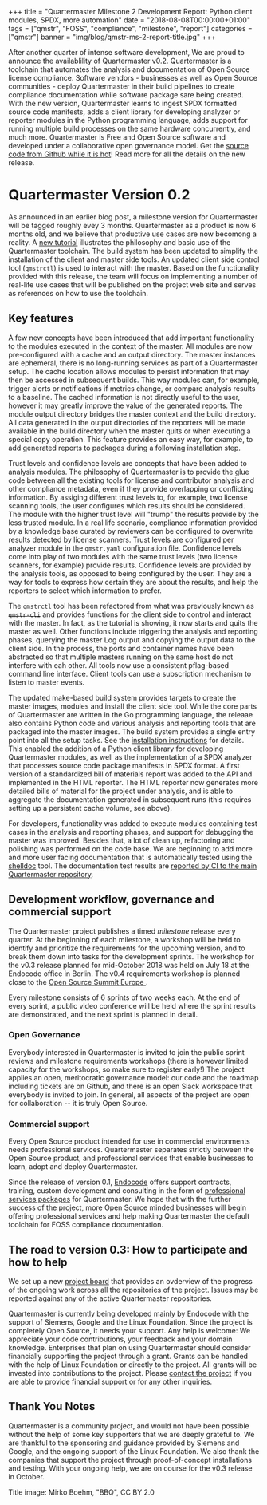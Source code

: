 +++
title = "Quartermaster Milestone 2 Development Report: Python client modules, SPDX, more automation"
date = "2018-08-08T00:00:00+01:00"
tags = ["qmstr", "FOSS", "compliance", "milestone", "report"]
categories = ["qmstr"]
banner = "img/blog/qmstr-ms-2-report-title.jpg"
+++

After another quarter of intense software development, We are proud to
announce the availablility of Quartermaster v0.2. Quartermaster is a
toolchain that automates the analysis and documentation of Open Source
license compliance. Software vendors - businesses as well as Open
Source communities - deploy Quartermaster in their build pipelines to
create compliance documentation while software package sare being
created. With the new version, Quartermaster learns to ingest SPDX
formatted source code manifests, adds a client library for developing
analyzer or reporter modules in the Python programming
language, adds support for running multiple build processes on the
same hardware concurrently, and much more. Quartermaster is Free and
Open Source software and developed under a collaborative open
governance model. Get the [source code from Github while it is
hot](https://github.com/QMSTR/qmstr/releases/tag/v0.2)! Read more for
all the details on the new release.
<!--more-->

# Quartermaster Version 0.2

As announced in an earlier blog post, a milestone version for
Quartermaster will be tagged roughly evey 3 months. Quartermaster as a
product is now 6 months old, and we believe that productive use cases
are now becomong a reality. A [new
tutorial](https://github.com/QMSTR/qmstr/blob/master/doc/Getting-Started.md)
illustrates the philosophy and basic use of the Quartermaster
toolchain. The build system has been updated to simplify the
installation of the client and master side tools. An updated client
side control tool (`qmstrctl`) is used to
interact with the master. Based on the functionality provided with
this release, the team will focus on implementing a number of
real-life use cases that will be published on the project web site and
serves as references on how to use the toolchain.

## Key features

A few new concepts have been introduced that add important
functionality to the modules executed in the context of the
master. All modules are now pre-configured with a cache and an output
directory. The master instances are ephemeral, there is no
long-running services as part of a Quartermaster setup. The cache
location allows modules to persist information that may then be
accessed in subsequent builds. This way modules can, for example,
trigger alerts or notifications if metrics change, or compare
analysis results to a baseline. The cached information is not directly
useful to the user, however it may greatly improve the value of the
generated reports. The module output directory bridges the master
context and the build directory. All data generated in the output
directories of the reporters will be made available in the build
directory when the master quits or when executing a special copy
operation. This feature provides an easy way, for example, to add
generated reports to packages during a following installation step.

Trust levels and confidence levels are concepts that have been added
to analysis modules. The philosophy of Quartermaster is to provide the
glue code between all the existing tools for license and contributor
analysis and other compliance metadata, even if they provide
overlapping or conflicting information. By assiging different trust
levels to, for example, two license scanning tools, the user
configures which results should be considered. The module with the
higher trust level will "trump" the results provide by the less
trusted module. In a real life scenario, compliance information
provided by a knowledge base curated by reviewers can be configured to
overwrite results detected by license scanners. Trust levels are
configured per analyzer module in the `qmstr.yaml` configuration
file. Confidence levels come into play of two modules with the same
trust levels (two license scanners, for example) provide
results. Confidence levels are provided by the analysis tools, as
opposed to being configured by the user. They are a way for tools to
express how certain they are about the results, and help the reporters
to select which information to prefer.

The `qmstrctl` tool has been refactored from what was previously
known as ~~`qmstr-cli`~~ and provides functions for the client side to
control and interact with the master. In fact, as the tutorial is
showing, it now starts and quits the master as well. Other functions
include triggering the analysis and reporting phases, querying the
master Log output and copying the output data to the client side. In
the process, the ports and container names have been abstracted so
that multiple masters running on the same host do not interfere with
eah other. All tools now use a consistent pflag-based command line
interface. Client tools can use a subscription mechanism to listen to
master events.


The updated make-based build system provides targets to create the
master images, modules and install the client side tool. While the
core parts of Quartermaster are written in the Go programming
language, the releaae also contains Python code and various analysis
and reporting tools that are packaged into the master images. The
build system provides a single entry point into all the setup
tasks. See the [installation
instructions](https://github.com/QMSTR/qmstr/blob/master/doc/Installation.md)
for details. This enabled the addition of a Python client library for
developing Quartermaster modules, as well as the implementation of a
SPDX analyzer that processes source code package manifests in SPDX
format. A first version of a standardized bill of materials report was
added to the API and implemented in the HTML reporter. The HTML
reporter now generates more detailed bills of material for the project
under analysis, and is able to aggregate the documentation generated
in subsequent runs (this requires setting up a persistent cache
volume, see above).

For developers, functionality was added to execute modules containing
test cases in the analysis and reporting phases, and support for
debugging the master was improved. Besides that, a lot of clean up,
refactoring and polishing was performed on the code base. We are
beginning to add more and more user facing documentation that is
automatically tested using the
[shelldoc](https://github.com/endocode/shelldoc) tool. The
documentation test results are [reported by CI to the main
Quartermaster
repository](https://github.com/QMSTR/qmstr#continuous-integration-status).

## Development workflow, governance and commercial support

The Quartermaster project publishes a timed _milestone_ release every
quarter. At the beginning of each milestone, a workshop will be held
to identify and prioritize the requirements for the upcoming version,
and to break them down into tasks for the development sprints. The
workshop for the v0.3 release planned for mid-October 2018 was held on
July 18 at the Endocode office in Berlin. The v0.4 requirements
workshop is planned close to the [Open Source Summit Europe
](https://events.linuxfoundation.org/events/open-source-summit-europe-2018/).

Every milestone consists of 6 sprints of two weeks each. At the end of
every sprint, a public video conference will be held where the sprint
results are demonstrated, and the next sprint is planned in
detail.

### Open Governance

Everybody interested in Quartermaster is invited to join the public
sprint reviews and milestone requirements workshops (there is however
limited capacity for the workshops, so make sure to register early!)
The project applies an open, meritocratic governance model: our code
and the roadmap including tickets are on Github, and there is an open
Slack workspace that everybody is invited to join. In general, all
aspects of the project are open for collaboration -- it is truly Open
Source.

### Commercial support

Every Open Source product intended for use in commercial environments
needs professional services. Quartermaster separates strictly between
the Open Source product, and professional services that enable
businesses to learn, adopt and deploy Quartermaster.

Since the release of version 0.1, [Endocode](https://endocode.com/)
offers support contracts, training, custom development and consulting
in the form of [professional services
packages](https://endocode.com/qmstr/) for Quartermaster. We hope that
with the further success of the project, more Open Source minded
businesses will begin offering professional services and help making
Quartermaster the default toolchain for FOSS compliance documentation.

## The road to version 0.3: How to participate and how to help

We set up a new [project
board](https://github.com/orgs/QMSTR/projects/1) that provides an
ovderview of the progress of the ongoing work across all the
repositories of the project. Issues may be reported against any of the
active Quartermaster repositories.

Quartermaster is currently being developed mainly by Endocode with the
support of Siemens, Google and the Linux Foundation. Since the project
is completely Open Source, it needs your support. Any help is welcome:
We appreciate your code contributions, your feedback and your domain
knowledge. Enterprises that plan on using Quartermaster should
consider financially supporting the project through a grant. Grants
can be handled with the help of Linux Foundation or directly to the
project. All grants will be invested into contributions to the
project. Please [contact the project](/contact/) if you are able to provide
financial support or for any other inquiries.

## Thank You Notes

Quartermaster is a community project, and would not have been possible
without the help of some key supporters that we are deeply grateful
to. We are thankful to the sponsoring and guidance provided by Siemens
and Google, and the ongoing support of the Linux Foundation. We also
thank the companies that support the project through proof-of-concept
installations and testing. With your ongoing help, we are on course
for the v0.3 release in October.

Title image: Mirko Boehm, "BBQ", CC BY 2.0

